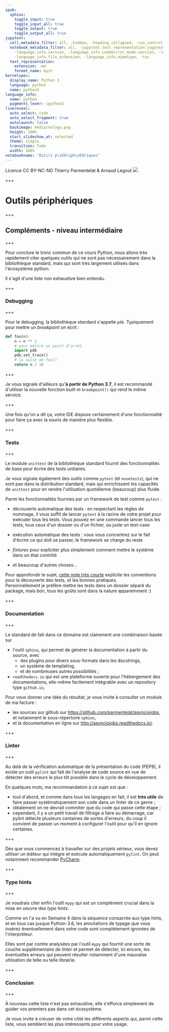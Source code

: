 ```yaml
---
ipub:
  sphinx:
    toggle_input: true
    toggle_input_all: true
    toggle_output: true
    toggle_output_all: true
jupytext:
  cell_metadata_filter: all, -hidden, -heading_collapsed, -run_control, -trusted
  notebook_metadata_filter: all, -jupytext.text_representation.jupytext_version, -jupytext.text_representation.format_version,
    -language_info.version, -language_info.codemirror_mode.version, -language_info.codemirror_mode,
    -language_info.file_extension, -language_info.mimetype, -toc
  text_representation:
    extension: .md
    format_name: myst
kernelspec:
  display_name: Python 3
  language: python
  name: python3
language_info:
  name: python
  pygments_lexer: ipython3
livereveal:
  auto_select: code
  auto_select_fragment: true
  autolaunch: false
  backimage: media/nologo.png
  height: 100%
  start_slideshow_at: selected
  theme: simple
  transition: fade
  width: 100%
notebookname: "Outils p\xE9riph\xE9riques"
---
```


<div class="licence">
<span>Licence CC BY-NC-ND</span>
<span>Thierry Parmentelat &amp; Arnaud Legout</span>
<span><img src="media/both-logos-small-alpha.png" /></span>
</div>

+++

# Outils périphériques

+++

## Compléments - niveau intermédiaire

+++

Pour conclure le tronc commun de ce cours Python, nous allons très rapidement citer quelques outils qui ne sont pas nécessairement dans la bibliothèque standard, mais qui sont très largement utilisés dans l'écosystème python.

Il s'agit d'une liste non exhaustive bien entendu.

+++

### Debugging

+++

Pour le debugging, la bibliothèque standard s'appelle `pdb`. Typiquement pour mettre un *breakpoint* on écrit :

```python
def foo(n):
    n = n ** 2
    # pour mettre un point d'arrêt
    import pdb
    pdb.set_trace()
    # la suite de foo()
    return n / 10
```

+++

Je vous signale d'ailleurs qu'**à partir de Python 3.7**, il est recommandé d'utiliser la nouvelle fonction *built-in* `breakpoint()` qui rend le même service.

+++

Une fois qu'on a dit ça, votre IDE dispose certainement d'une fonctionnalité pour faire ça avec la souris de manière plus flexible.

+++

### Tests

+++

Le module `unittest` de la bibliothèque standard fournit des fonctionnalités de base pour écrire des tests unitaires.

Je vous signale également des outils comme `pytest` (et `nosetests`), qui ne sont pas dans la distribution standard, mais qui enrichissent les capacités de `unittest` pour en rendre l'utilisation quotidienne (beaucoup) plus fluide.

Parmi les fonctionnalités fournies par un framework de test comme `pytest` :

* découverte automatique des tests : en respectant les règles de nommage, il vous suffit de lancer `pytest` à la racine de votre projet pour exécuter tous les tests.
  Vous pouvez en une commande lancer tous les tests, tous ceux d'un dossier ou d'un fichier, ou juste un test-case

* exécution automatique des tests : vous vous concentrez sur le fait d'écrire ce qui doit se passer, le framework se charge du reste

* *fixtures* pour expliciter plus simplement comment mettre le système dans un état contrôlé

* et beaucoup d'autres choses…

Pour approfondir le sujet, [cette note très courte](https://docs.pytest.org/en/latest/goodpractices.html) explicite les conventions pour la découverte des tests, et les bonnes pratiques.  
Personnellement je préfère mettre les tests dans un dossier séparé du package, mais bon, tous les goûts sont dans la nature apparemment :)

+++

### Documentation

+++

Le standard de fait dans ce domaine est clairement une combinaison basée sur

* l'outil `sphinx`, qui permet de générer la documentation à partir du source, avec
  * des plugins pour divers sous-formats dans les docstrings,
  * un système de templating,
  * et de nombreuses autres possibilités ;
* `readthedocs.io` qui est une plateforme ouverte pour l'hébergement des documentations, elle-même facilement intégrable avec un repository type `github.io`, 

Pour vous donner une idée du résultat, je vous invite à consulter un module de ma facture :

* les sources sur github sur <https://github.com/parmentelat/asynciojobs>, et notamment le sous-répertoire `sphinx`,
* et la documentation en ligne sur <http://asynciojobs.readthedocs.io/>.

+++

### Linter

+++

Au delà de la vérification automatique de la présentation du code (PEP8), il existe un outil `pylint` qui fait de l'analyse de code source en vue de détecter des erreurs le plus tôt possible dans le cycle de développement.

En quelques mots, ma recommandation à ce sujet est que :

* tout d'abord, et comme dans tous les langages en fait, il est **très utile** de faire passer systématiquement son code dans un linter de ce genre ;
* idéalement on ne devrait commiter que du code qui passe cette étape ;
* cependant, il y a un petit travail de filtrage à faire au démarrage, car pylint détecte plusieurs centaines de sortes d'erreurs, du coup il convient de passer un moment à configurer l'outil pour qu'il en ignore certaines.

+++

Dès que vous commencez à travailler sur des projets sérieux, vous devez utiliser un éditeur qui intègre et exécute automatiquement `pylint`. On peut notamment recommander [PyCharm](https://www.jetbrains.com/pycharm/).

+++

### Type hints

+++

Je voudrais citer enfin l'outil `mypy` qui est un complément crucial dans la mise en oeuvre des *type hints*. 

Comme on l'a vu en Semaine 4 dans la séquence consacrée aux type hints, et en tous cas jusque Python-3.6, les annotations de typage que vous insérez éventuellement dans votre code sont complètement ignorées de l'interpréteur. 

Elles sont par contre analysées par l'outil `mypy` qui fournit une sorte de couche supplémentaire de *linter* et permet de détecter, ici encore, les éventuelles erreurs qui peuvent résulter notamment d'une mauvaise utilisation de telle ou telle librairie.

+++

### Conclusion

+++

À nouveau cette liste n'est pas exhaustive, elle s'efforce simplement de guider vos premiers pas dans cet écosystème.

Je vous invite à creuser de votre côté les différents aspects qui, parmi cette liste, vous semblent les plus intéressants pour votre usage.
